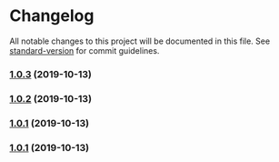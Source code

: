 # Changelog

All notable changes to this project will be documented in this file. See [standard-version](https://github.com/conventional-changelog/standard-version) for commit guidelines.

### [1.0.3](https://github.com/chaiwatmat/kube/compare/v1.0.2...v1.0.3) (2019-10-13)

### [1.0.2](https://github.com/chaiwatmat/kube/compare/v1.0.1...v1.0.2) (2019-10-13)

### [1.0.1](https://github.com/chaiwatmat/kube/compare/v1.1.0...v1.0.1) (2019-10-13)

### [1.0.1](https://github.com/chaiwatmat/kube/compare/v1.1.9...v1.0.1) (2019-10-13)
